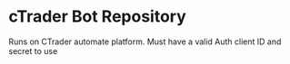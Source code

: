 # cTrader Bot Repository

Runs on CTrader automate platform.
Must have a valid Auth client ID and secret to use